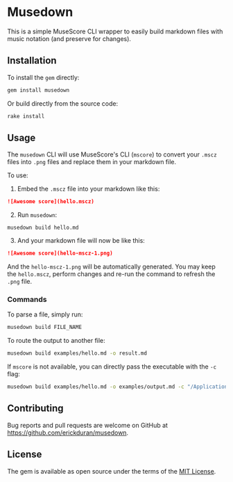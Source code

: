# Musedown
This is a simple MuseScore CLI wrapper to easily build markdown files with music notation (and preserve for changes).

## Installation
To install the `gem` directly:
```bash
gem install musedown
```

Or build directly from the source code:
```bash
rake install
```

## Usage
The `musedown` CLI will use MuseScore's CLI (`mscore`) to convert your `.mscz` files into `.png` files and replace them in your markdown file. 

To use:
1. Embed the `.mscz` file into your markdown like this:
```markdown
![Awesome score](hello.mscz)
```
2. Run `musedown`:
```
musedown build hello.md
```
3. And your markdown file will now be like this:
```markdown
![Awesome score](hello-mscz-1.png)
```
And the `hello-mscz-1.png` will be automatically generated. You may keep the `hello.mscz`, perform changes and re-run the command to refresh the `.png` file.

### Commands
To parse a file, simply run:
```bash
musedown build FILE_NAME
```

To route the output to another file:
```bash
musedown build examples/hello.md -o result.md
```

If `mscore` is not available, you can directly pass the executable with the `-c` flag:
```bash
musedown build examples/hello.md -o examples/output.md -c "/Applications/MuseScore\ 3.app/Contents/MacOS/mscore"
```

## Contributing
Bug reports and pull requests are welcome on GitHub at https://github.com/erickduran/musedown.

## License
The gem is available as open source under the terms of the [MIT License](https://opensource.org/licenses/MIT).
